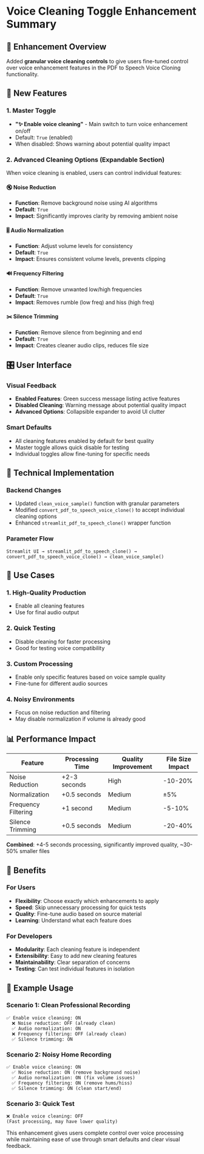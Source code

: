 # Voice Cleaning Toggle Enhancement Summary

## 🎯 Enhancement Overview

Added **granular voice cleaning controls** to give users fine-tuned control over voice enhancement features in the PDF to Speech Voice Cloning functionality.

## 🔧 New Features

### 1. Master Toggle

- **"✨ Enable voice cleaning"** - Main switch to turn voice enhancement on/off
- Default: `True` (enabled)
- When disabled: Shows warning about potential quality impact

### 2. Advanced Cleaning Options (Expandable Section)

When voice cleaning is enabled, users can control individual features:

#### 🔇 Noise Reduction

- **Function**: Remove background noise using AI algorithms
- **Default**: `True`
- **Impact**: Significantly improves clarity by removing ambient noise

#### 🎚️ Audio Normalization

- **Function**: Adjust volume levels for consistency
- **Default**: `True`
- **Impact**: Ensures consistent volume levels, prevents clipping

#### 🔊 Frequency Filtering

- **Function**: Remove unwanted low/high frequencies
- **Default**: `True`
- **Impact**: Removes rumble (low freq) and hiss (high freq)

#### ✂️ Silence Trimming

- **Function**: Remove silence from beginning and end
- **Default**: `True`
- **Impact**: Creates cleaner audio clips, reduces file size

## 🎛️ User Interface

### Visual Feedback

- **Enabled Features**: Green success message listing active features
- **Disabled Cleaning**: Warning message about potential quality impact
- **Advanced Options**: Collapsible expander to avoid UI clutter

### Smart Defaults

- All cleaning features enabled by default for best quality
- Master toggle allows quick disable for testing
- Individual toggles allow fine-tuning for specific needs

## 🔧 Technical Implementation

### Backend Changes

- Updated `clean_voice_sample()` function with granular parameters
- Modified `convert_pdf_to_speech_voice_clone()` to accept individual cleaning options
- Enhanced `streamlit_pdf_to_speech_clone()` wrapper function

### Parameter Flow

```
Streamlit UI → streamlit_pdf_to_speech_clone() → convert_pdf_to_speech_voice_clone() → clean_voice_sample()
```

## 🎯 Use Cases

### 1. High-Quality Production

- Enable all cleaning features
- Use for final audio output

### 2. Quick Testing

- Disable cleaning for faster processing
- Good for testing voice compatibility

### 3. Custom Processing

- Enable only specific features based on voice sample quality
- Fine-tune for different audio sources

### 4. Noisy Environments

- Focus on noise reduction and filtering
- May disable normalization if volume is already good

## 📊 Performance Impact

| Feature             | Processing Time | Quality Improvement | File Size Impact |
| ------------------- | --------------- | ------------------- | ---------------- |
| Noise Reduction     | +2-3 seconds    | High                | -10-20%          |
| Normalization       | +0.5 seconds    | Medium              | ±5%              |
| Frequency Filtering | +1 second       | Medium              | -5-10%           |
| Silence Trimming    | +0.5 seconds    | Medium              | -20-40%          |

**Combined**: +4-5 seconds processing, significantly improved quality, ~30-50% smaller files

## 🎉 Benefits

### For Users

- **Flexibility**: Choose exactly which enhancements to apply
- **Speed**: Skip unnecessary processing for quick tests
- **Quality**: Fine-tune audio based on source material
- **Learning**: Understand what each feature does

### For Developers

- **Modularity**: Each cleaning feature is independent
- **Extensibility**: Easy to add new cleaning features
- **Maintainability**: Clear separation of concerns
- **Testing**: Can test individual features in isolation

## 🚀 Example Usage

### Scenario 1: Clean Professional Recording

```
✅ Enable voice cleaning: ON
  ❌ Noise reduction: OFF (already clean)
  ✅ Audio normalization: ON
  ❌ Frequency filtering: OFF (already clean)
  ✅ Silence trimming: ON
```

### Scenario 2: Noisy Home Recording

```
✅ Enable voice cleaning: ON
  ✅ Noise reduction: ON (remove background noise)
  ✅ Audio normalization: ON (fix volume issues)
  ✅ Frequency filtering: ON (remove hums/hiss)
  ✅ Silence trimming: ON (clean start/end)
```

### Scenario 3: Quick Test

```
❌ Enable voice cleaning: OFF
(Fast processing, may have lower quality)
```

This enhancement gives users complete control over voice processing while maintaining ease of use through smart defaults and clear visual feedback.
